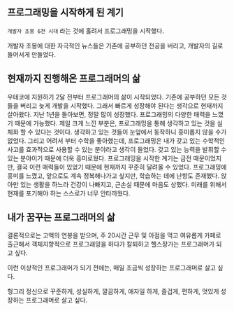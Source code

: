 ## 프로그래밍을 시작하게 된 계기

`개발자 초봉 6천 시대` 라는 것에 홀려서 프로그래밍을 시작했다. 

개발자 초봉에 대한 자극적인 뉴스들은 기존에 공부하던 전공을 버리고, 개발자의 길로 들어서게 만들었다.

## 현재까지 진행해온 프로그래머의 삶

우테코에 지원하기 2달 전부터 프로그래머의 삶이 시작되었다. 기존에 공부하던 모든 것들을 버리고 늦게 개발을 시작했다. 
그래서  빠르게 성장해야 된다는 생각으로 현재까지 살아왔다. 지난 1년을 돌아보면, 정말 많이 성장했다. 프로그래밍의 다양한 매력을 느꼈기 때문에 가능했다. 
제일 크게 느낀 부분은, 프로그래밍을 통해 생각하고 있는 것을 실체화 할 수 있다는 것이다. 생각하고 있는 것들이 눈앞에서 동작하니 흥미롭지 않을 수가 없었다. 
그리고 어려서 부터 수학을 좋아했는데, 프로그래밍은 내가 갖고 있는 수학적인 사고를 효과적으로 사용할 수 있는 분야라고 생각이 들었다. 갖고 있는 능력을 발휘할 수 있는 분야이기 때문에 더욱 흥미로웠다. 
프로그래밍을 시작한 계기는 금전 때문이었지만, 결국 이런 매력들이 있었기 때문에 현재까지 꾸준히 달려올 수 있었다. 
프로그래밍에 흥미를 느꼈고, 앞으로도 계속 정복해나가고 싶지만, 학습하는 데에 난항도 존재했다. 앉아만 있는 생활을 하느라 건강이 나빠지고, 근손실 때문에 마음도 상했다. 미래를 위해서 현재를 포기해야 하는 스스로가 너무 안타까웠다. 

## 내가 꿈꾸는 프로그래머의 삶

결론적으로는 고액의 연봉을 받으며, 주 20시간 근무 및 아점을 먹고 여유롭게 카페로 출근해서 객체지향적으로 프로그래밍을 하다가 칼퇴하고 헬스장가는 프로그래머가 되고 싶다.

이런 이상적인 프로그래머가 되기 전에는, 매일 조금씩 성장하는 프로그래머로 살고 싶다.

헝그리 정신으로 꾸준하게, 성실하게, 깔끔하게, 애자일 하게, 즐겁게, 편하게, 멋있게 성장하는 프로그래머로 살고 싶다.
